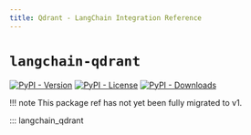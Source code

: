 ```yaml
---
title: Qdrant - LangChain Integration Reference
---
```


# `langchain-qdrant`

[![PyPI - Version](https://img.shields.io/pypi/v/langchain-qdrant?label=%20)](https://pypi.org/project/langchain-qdrant/#history)
[![PyPI - License](https://img.shields.io/pypi/l/langchain-qdrant)](https://opensource.org/licenses/MIT)
[![PyPI - Downloads](https://img.shields.io/pepy/dt/langchain-qdrant)](https://pypistats.org/packages/langchain-qdrant)

!!! note
    This package ref has not yet been fully migrated to v1.

::: langchain_qdrant
